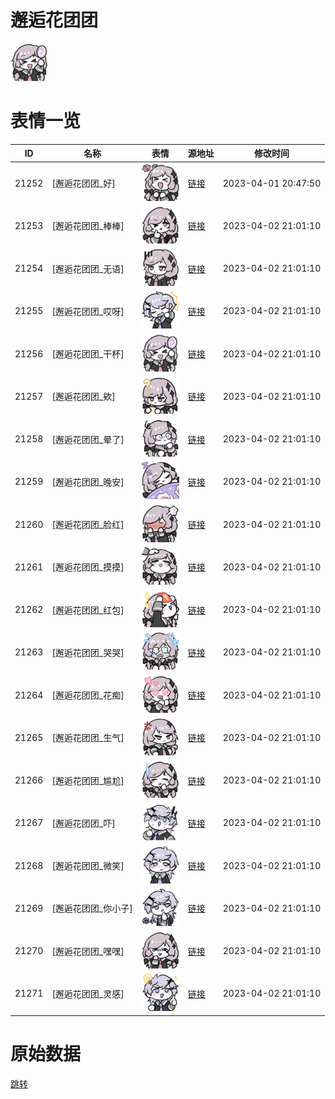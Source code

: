 # 邂逅花团团

<img src="./cover.png" height="60" alt="cover" />

# 表情一览

|ID|名称|表情|源地址|修改时间|
|----|----|----|----|----|
|21252|[邂逅花团团_好]|<img src="./pic/021252_%5B邂逅花团团_好%5D.png" height="60" alt="好"/>|[链接](https://i0.hdslb.com/bfs/garb/a1a0cc3dbdb48f3558cd028ea4a40d9b47c023ed.png)|2023-04-01 20:47:50|
|21253|[邂逅花团团_棒棒]|<img src="./pic/021253_%5B邂逅花团团_棒棒%5D.png" height="60" alt="棒棒"/>|[链接](https://i0.hdslb.com/bfs/garb/536d79b54a08f882036ef68eaa4686f79682bf2e.png)|2023-04-02 21:01:10|
|21254|[邂逅花团团_无语]|<img src="./pic/021254_%5B邂逅花团团_无语%5D.png" height="60" alt="无语"/>|[链接](https://i0.hdslb.com/bfs/garb/360a3813ef772fa7f5f4de51860ba1c2c2094c44.png)|2023-04-02 21:01:10|
|21255|[邂逅花团团_哎呀]|<img src="./pic/021255_%5B邂逅花团团_哎呀%5D.png" height="60" alt="哎呀"/>|[链接](https://i0.hdslb.com/bfs/garb/1dfee4b8013d9b0941ca69fa5eb30998d1644432.png)|2023-04-02 21:01:10|
|21256|[邂逅花团团_干杯]|<img src="./pic/021256_%5B邂逅花团团_干杯%5D.png" height="60" alt="干杯"/>|[链接](https://i0.hdslb.com/bfs/garb/604f5e4c88a3ca9d46d4dcc0a41fdb9e1b94bdba.png)|2023-04-02 21:01:10|
|21257|[邂逅花团团_欸]|<img src="./pic/021257_%5B邂逅花团团_欸%5D.png" height="60" alt="欸"/>|[链接](https://i0.hdslb.com/bfs/garb/c3d12b44c63af1ac6cc9deb472e822637a3fc8ed.png)|2023-04-02 21:01:10|
|21258|[邂逅花团团_晕了]|<img src="./pic/021258_%5B邂逅花团团_晕了%5D.png" height="60" alt="晕了"/>|[链接](https://i0.hdslb.com/bfs/garb/16a7fc71f59faefaf98115ac3d33da0918b474f5.png)|2023-04-02 21:01:10|
|21259|[邂逅花团团_晚安]|<img src="./pic/021259_%5B邂逅花团团_晚安%5D.png" height="60" alt="晚安"/>|[链接](https://i0.hdslb.com/bfs/garb/c350458aaaf766e51ca0e693691db3be7e3797ce.png)|2023-04-02 21:01:10|
|21260|[邂逅花团团_脸红]|<img src="./pic/021260_%5B邂逅花团团_脸红%5D.png" height="60" alt="脸红"/>|[链接](https://i0.hdslb.com/bfs/garb/6bd20cd86ac7367aa4bbd20b9a908894550f3a4a.png)|2023-04-02 21:01:10|
|21261|[邂逅花团团_摸摸]|<img src="./pic/021261_%5B邂逅花团团_摸摸%5D.png" height="60" alt="摸摸"/>|[链接](https://i0.hdslb.com/bfs/garb/726175164a1f53f8ef0b1e826e02ee1cf15bab1a.png)|2023-04-02 21:01:10|
|21262|[邂逅花团团_红包]|<img src="./pic/021262_%5B邂逅花团团_红包%5D.png" height="60" alt="红包"/>|[链接](https://i0.hdslb.com/bfs/garb/8acf1c4df37b6436e34739638c255eea4703599c.png)|2023-04-02 21:01:10|
|21263|[邂逅花团团_哭哭]|<img src="./pic/021263_%5B邂逅花团团_哭哭%5D.png" height="60" alt="哭哭"/>|[链接](https://i0.hdslb.com/bfs/garb/792fd71f8ac2b00ccafe74622140032ce21ba6c1.png)|2023-04-02 21:01:10|
|21264|[邂逅花团团_花痴]|<img src="./pic/021264_%5B邂逅花团团_花痴%5D.png" height="60" alt="花痴"/>|[链接](https://i0.hdslb.com/bfs/garb/2bd8ef956bf981f927a59d216076c70ea1da59e3.png)|2023-04-02 21:01:10|
|21265|[邂逅花团团_生气]|<img src="./pic/021265_%5B邂逅花团团_生气%5D.png" height="60" alt="生气"/>|[链接](https://i0.hdslb.com/bfs/garb/98575c029dbd6122d428e86db8fc8c116aa3e8d3.png)|2023-04-02 21:01:10|
|21266|[邂逅花团团_尴尬]|<img src="./pic/021266_%5B邂逅花团团_尴尬%5D.png" height="60" alt="尴尬"/>|[链接](https://i0.hdslb.com/bfs/garb/65f37659132bf684cfe25368666ea59a370d9bd8.png)|2023-04-02 21:01:10|
|21267|[邂逅花团团_吓]|<img src="./pic/021267_%5B邂逅花团团_吓%5D.png" height="60" alt="吓"/>|[链接](https://i0.hdslb.com/bfs/garb/0cf4d5d198cee9347efabd8952cfbc83ba601997.png)|2023-04-02 21:01:10|
|21268|[邂逅花团团_微笑]|<img src="./pic/021268_%5B邂逅花团团_微笑%5D.png" height="60" alt="微笑"/>|[链接](https://i0.hdslb.com/bfs/garb/bdc39666b03eca6a0f455d4629e59d6ad8831c48.png)|2023-04-02 21:01:10|
|21269|[邂逅花团团_你小子]|<img src="./pic/021269_%5B邂逅花团团_你小子%5D.png" height="60" alt="你小子"/>|[链接](https://i0.hdslb.com/bfs/garb/bce246b93453edbfc312332a54227c80a97a0e49.png)|2023-04-02 21:01:10|
|21270|[邂逅花团团_嘿嘿]|<img src="./pic/021270_%5B邂逅花团团_嘿嘿%5D.png" height="60" alt="嘿嘿"/>|[链接](https://i0.hdslb.com/bfs/garb/8a28da7a350911bbcc0503900c7860d9cd70cfb6.png)|2023-04-02 21:01:10|
|21271|[邂逅花团团_灵感]|<img src="./pic/021271_%5B邂逅花团团_灵感%5D.png" height="60" alt="灵感"/>|[链接](https://i0.hdslb.com/bfs/garb/c5794cc6eb1d4c919b0078ddc536d8907616d96e.png)|2023-04-02 21:01:10|

# 原始数据

[跳转](./raw.json)

